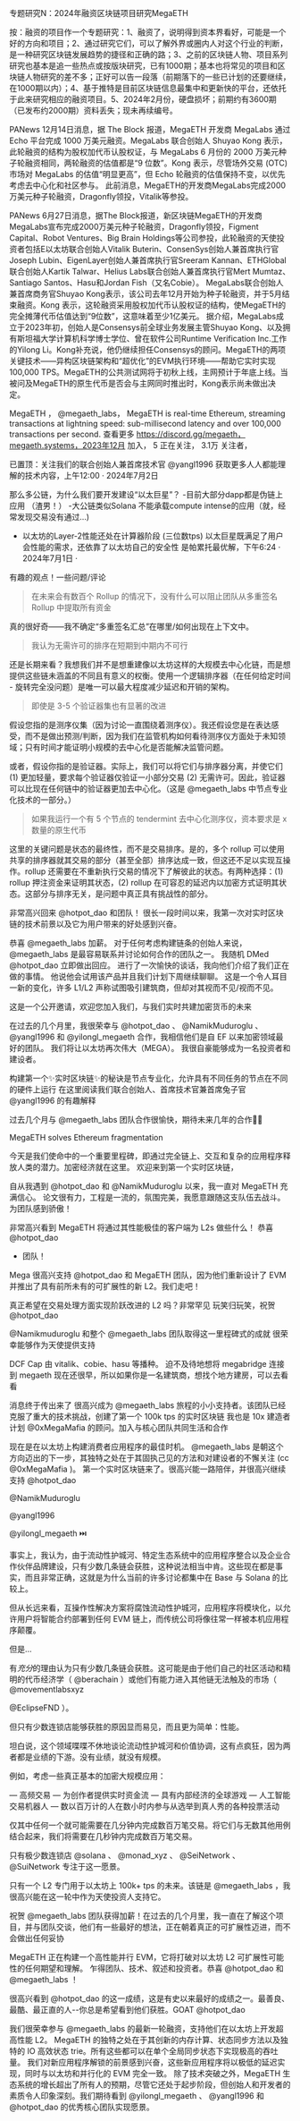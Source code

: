 专题研究N：2024年融资区块链项目研究MegaETH


按：融资的项目作一个专题研究：1、融资了，说明得到资本界看好，可能是一个好的方向和项目；2、通过研究它们，可以了解外界或圈内人对这个行业的判断，是一种研究区块链发展趋势的捷径和正确的路；3、之前的区块链人物、项目系列研究也基本是追一些热点或按版块研究，已有1000期；基本也将常见的项目和区块链人物研究的差不多；正好可以告一段落（前期落下的一些已计划的还要继续，在1000期以内）；4、基于推特是目前区块链信息最集中和更新快的平台，还依托于此来研究相应的融资项目。5、2024年2月份，硬盘损坏；前期约有3600期（已发布约2000期）资料丢失；现未再续编号。

PANews 12月14日消息，据 The Block 报道，MegaETH 开发商 MegaLabs 通过 Echo 平台完成 1000 万美元融资。MegaLabs 联合创始人 Shuyao Kong 表示，此轮融资的结构为股权加代币认股权证，与 MegaLabs 6 月份的 2000 万美元种子轮融资相同，两轮融资的估值都是“9 位数”。Kong 表示，尽管场外交易 (OTC) 市场对 MegaLabs 的估值“明显更高”，但 Echo 轮融资的估值保持不变，以优先考虑去中心化和社区参与。
此前消息，MegaETH的开发商MegaLabs完成2000万美元种子轮融资，Dragonfly领投，Vitalik等参投。

PANews 6月27日消息，据The Block报道，新区块链MegaETH的开发商MegaLabs宣布完成2000万美元种子轮融资，Dragonfly领投，Figment Capital、Robot Ventures、Big Brain Holdings等公司参投，此轮融资的天使投资者包括E以太坊联合创始人Vitalik Buterin、ConsenSys创始人兼首席执行官Joseph Lubin、EigenLayer创始人兼首席执行官Sreeram Kannan、ETHGlobal联合创始人Kartik Talwar、Helius Labs联合创始人兼首席执行官Mert Mumtaz、Santiago Santos、Hasu和Jordan Fish（又名Cobie）。
MegaLabs联合创始人兼首席商务官Shuyao Kong表示，该公司去年12月开始为种子轮融资，并于5月结束融资。Kong 表示，这轮融资采用股权加代币认股权证的结构，使MegaETH的完全摊薄代币估值达到“9位数”，这意味着至少1亿美元。
据介绍，MegaLabs成立于2023年初，创始人是Consensys前全球业务发展主管Shuyao Kong、以及拥有斯坦福大学计算机科学博士学位、曾在软件公司Runtime Verification Inc.工作的Yilong Li。Kong补充说，他仍继续担任Consensys的顾问。MegaETH的两项关键技术——异构区块链架构和“超优化”的EVM执行环境——帮助它实时实现100,000 TPS。MegaETH的公共测试网将于初秋上线，主网预计于年底上线。当被问及MegaETH的原生代币是否会与主网同时推出时，Kong表示尚未做出决定。

MegaETH
，
@megaeth_labs，
MegaETH is real-time Ethereum, streaming transactions at lightning speed: sub-millisecond latency and over 100,000 transactions per second.
查看更多
https://discord.gg/megaeth，megaeth.systems，2023年12月 加入，
5 正在关注，
3.1万 关注者，



已置顶：关注我们的联合创始人兼首席技术官
@yangl1996
获取更多人人都能理解的技术内容，上午12:00 · 2024年7月2日

那么多公链，为什么我们要开发建设“以太巨星”？
-目前大部分dapp都是伪链上应用 （渣男！）
-大公链类似Solana 不能承载compute intense的应用（就，经常发现交易没有通过...)
- 以太坊的Layer-2性能还处在计算器阶段 (三位数tps)
以太巨星既满足了用户会性能的需求，还依靠了以太坊自己的安全性
是帕累托最优解，下午6:24 · 2024年7月1日
·

有趣的观点！一些问题/评论

> 在未来会有数百个 Rollup 的情况下，没有什么可以阻止团队从多重签名 Rollup 中提取所有资金

真的很好奇——我不确定“多重签名汇总”在哪里/如何出现在上下文中。

> 我认为无需许可的排序在短期到中期内不可行

还是长期来看？我想我们并不是想重建像以太坊这样的大规模去中心化链，而是想提供这些链未涵盖的不同且有意义的权衡。使用一个逻辑排序器（在任何给定时间 - 旋转完全没问题）是唯一可以最大程度减少延迟和开销的架构。

> 即使是 3-5 个验证器集也有显著的改进

假设您指的是测序仪集（因为讨论一直围绕着测序仪）。我还假设您是在表达感受，而不是做出预测/判断，因为我们在监管机构如何看待测序仪方面处于未知领域；只有时间才能证明小规模的去中心化是否能解决监管问题。

或者，假设你指的是验证器。实际上，我们可以将它们与排序器分离，并使它们 (1) 更加轻量，要求每个验证器仅验证一小部分交易 (2) 无需许可。因此，验证器可以比现在任何链中的验证器更加去中心化。（这是
@megaeth_labs
中节点专业化技术的一部分。）

> 如果我运行一个有 5 个节点的 tendermint 去中心化测序仪，资本要求是 x 数量的原生代币

这里的关键问题是状态的最终性，而不是交易排序。是的，多个 rollup 可以使用共享的排序器就其交易的部分（甚至全部）排序达成一致，但这还不足以实现互操作。rollup 还需要在不重新执行交易的情况下了解彼此的状态。有两种选择：(1) rollup 押注资金来证明其状态，(2) rollup 在可容忍的延迟内以加密方式证明其状态。这部分与排序无关，是问题中真正具有挑战性的部分。

非常高兴回来
@hotpot_dao
和团队！
很长一段时间以来，我第一次对实时区块链的技术前景以及它为用户带来的好处感到兴奋。

恭喜
@megaeth_labs
加薪。
对于任何考虑构建链条的创始人来说， 
@megaeth_labs
是最容易联系并讨论如何合作的团队之一。
我随机 DMed 
@hotpot_dao
立即做出回应。
进行了一次愉快的谈话，我向他们介绍了我们正在做的事情。
他说他会试用该产品并且我们计划下周继续聊聊。
这是一个令人耳目一新的变化，许多 L1/L2 声称试图吸引建筑商，但却对其视而不见/视而不见。

这是一个公开邀请，欢迎您加入我们，与我们实时共建加密货币的未来

在过去的几个月里，我很荣幸与
@hotpot_dao
 、 
@NamikMuduroglu
 、 
@yangl1996
和
@yilongl_megaeth
合作，我相信他们是自 EF 以来加密领域最好的团队。
我们将让以太坊再次伟大（MEGA）。
我很自豪能够成为一名投资者和建设者。

构建第一个✨实时区块链✨的秘诀是节点专业化，允许具有不同任务的节点在不同的硬件上运行
在这里阅读我们联合创始人、首席技术官兼首席兔子官
@yangl1996
的有趣解释

过去几个月与
@megaeth_labs
团队合作很愉快，期待未来几年的合作👏🏻

MegaETH solves Ethereum fragmentation

今天是我们使命中的一个重要里程碑，即通过完全链上、交互和复杂的应用程序释放人类的潜力。加密经济就在这里。
欢迎来到第一个实时区块链，

自从我遇到
@hotpot_dao
和
@NamikMuduroglu
以来，我一直对 MegaETH 充满信心。
论文很有力，工程是一流的，氛围完美，我愿意跟随这支队伍去战斗。
为团队感到骄傲！

非常高兴看到 MegaETH 将通过其性能极佳的客户端为 L2s 做些什么！
恭喜
@hotpot_dao
 + 团队！

Mega 很高兴支持
@hotpot_dao
和 MegaETH 团队，因为他们重新设计了 EVM 并推出了具有前所未有的可扩展性的新 L2。我们走吧！

真正希望在交易处理方面实现阶跃改进的 L2 吗？非常罕见
玩笑归玩笑，祝贺
@hotpot_dao
 
@Namikmuduroglu
和整个
@megaeth_labs
团队取得这一里程碑式的成就
很荣幸能够作为天使提供支持

DCF Cap 由 vitalik、cobie、hasu 等播种。
迫不及待地想将 megabridge 连接到 megaeth
现在还很早，所以如果你是一名建筑商，想找个地方建房，可以去看看

消息终于传出来了
很高兴成为
@megaeth_labs
旅程的小小支持者。该团队已经克服了重大的技术挑战，创建了第一个 100k tps 的实时区块链
我也是 10x 建造者计划
@0xMegaMafia
的顾问。加入与核心团队共同生活和合作

现在是在以太坊上构建消费者应用程序的最佳时机。 
@megaeth_labs
是朝这个方向迈出的下一步，其独特之处在于其固执己见的方法和对建设者的不懈关注 (cc 
@0xMegaMafia
 )。
第一个实时区块链来了。很高兴能一路陪伴，并很高兴继续支持
@hotpot_dao
 
@NamikMuduroglu
 
@yangl1996
 
@yilongl_megaeth
 ⏭️

事实上，我认为，由于流动性护城河、特定生态系统中的应用程序整合以及企业合作伙伴品牌建设，只有少数几条链会获胜，这种说法相当中肯。这些现在都是事实，而且非常正确，这就是为什么当前的许多讨论都集中在 Base 与 Solana 的比较上。

但从长远来看，互操作性解决方案将腐蚀流动性护城河，应用程序将模块化，以允许用户将智能合约部署到任何 EVM 链上，而传统公司将像往常一样被本机应用程序颠覆。

但是...

有*充分*的理由认为只有少数几条链会获胜。这可能是由于他们自己的社区活动和精明的代币经济学（ 
@berachain
 ）或他们有能力进入其他链无法触及的市场（ 
@movementlabsxyz
 
@EclipseFND
 ）。

但只有少数连锁店能够获胜的原因显而易见，而且更为简单：性能。

坦白说，这个领域喋喋不休地谈论流动性护城河和价值协调，这有点疯狂，因为两者都是业绩的下游。没有业绩，就没有规模。

例如，考虑一些真正基本的加密大规模应用：

— 高频交易
— 为创作者提供实时资金流
— 具有内部经济的全球游戏
— 人工智能交易机器人
— 数以百万计的人在数小时内参与从选举到真人秀的各种投票活动

仅其中任何一个就可能需要在几分钟内完成数百万笔交易。将它们与无数其他用例结合起来，我们将需要在几秒钟内完成数百万笔交易。

只有极少数连锁店
@solana
 、 
@monad_xyz
 、 
@SeiNetwork
 、 
@SuiNetwork
专注于这一愿景。

只有一个 L2 专门用于以太坊上 100k+ tps 的未来。该链是
@megaeth_labs
 ，我很高兴能在这一轮中作为天使投资人支持它。

祝贺
@megaeth_labs
团队获得加薪！在过去的几个月里，我一直在了解这个项目，并与团队交谈，他们有一些最好的想法，正在朝着真正的可扩展性迈进，而不会做出任何妥协

MegaETH 正在构建一个高性能并行 EVM，它将打破对以太坊 L2 可扩展性可能性的任何期望和理解。
乍得团队、技术、叙述和投资者。恭喜
@hotpot_dao
和
@megaeth_labs
 ！

很高兴看到
@hotpot_dao
的这一成绩，这是有史以来最好的成绩之一。最善良、最酷、最正直的人--你总是希望看到他们获胜。GOAT 
@hotpot_dao
 
我们很荣幸参与
@megaeth_labs
的最新一轮融资，支持他们在以太坊上开发超高性能 L2。
MegaETH 的独特之处在于其创新的内存计算、状态同步方法以及独特的 IO 高效状态 trie。所有这些都可以在单个全局同步状态下实现极高的吞吐量。
我们对新应用程序解锁的前景感到兴奋，这些新应用程序将以极低的延迟实现，同时与以太坊和并行化的 EVM 完全一致。
除了技术突破之外，MegaETH 生态系统的增长超出了所有人的预期，尽管它还处于起步阶段，但创始人和开发者的素质令人印象深刻。我们期待看到
@yilongl_megaeth
 、 
@yangl1996
和
@hotpot_dao
的优秀核心团队实现愿景。
